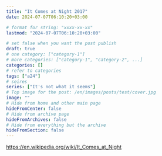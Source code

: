 ```yaml
---
title: "It Comes at Night 2017"
date: 2024-07-07T06:10:20+03:00

# format for string: "xxxx-xx-xx"
lastmod: "2024-07-07T06:10:20+03:00"

# set false when you want the post publish
draft: true
# one category: ["category-1"]
# more categories: ["category-1", "category-2", ...]
categories: []
# refer to categories
tags: ["a24"]
# seires
series: ["It's not what it seems"]
# Top image for the post: /en/images/posts/test/cover.jpg
image: ""
# Hide from home and other main page
hideFromCenter: false
# Hide from archive page
hideFromArchives: false
# Hide from everything but the archive
hideFromSection: false
---
```

https://en.wikipedia.org/wiki/It_Comes_at_Night
<!--more-->